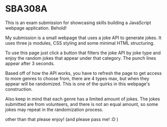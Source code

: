 # SBA308A
This is an exam submission for showcasing skills building a JavaScript webpage application. Behold! 


My submission is a small webpage that uses a joke API to generate jokes. It uses three js modules, CSS styling and some minimal HTML structuring.

To use this page just click a button that filters the joke API by joke type and enjoy the random jokes that appear under that category. The punch lines appear after 3 seconds. 

Based off of how the API works, you have to refresh the page to get access to more genres to choose from, there are 4 types max, but when they appear will be randomized. This is one of the quirks in this webpage's construction.

Also keep in mind that each genre has a limited amount of jokes.  The jokes submitted are from volunteers, and there is not an equal amount, so some jokes may repeat in the randomization process.

other than that please enjoy! 
(and please pass me! :D )
 